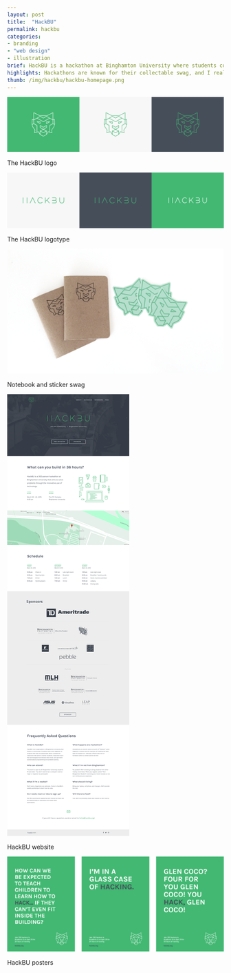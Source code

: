 ```yaml
---
layout: post
title:  "HackBU"
permalink: hackbu
categories:
- branding
- "web design"
- illustration
brief: HackBU is a hackathon at Binghamton University where students come to build and launch web projects over the course of a single weekend. The event had to be appealing to both experienced programming students and beginners looking to get their feet wet.
highlights: Hackathons are known for their collectable swag, and I really enjoyed creating t-shirts, notebooks and stickers that stayed with the students long after the weekend ended. The furthest destination reached by HackBU swag? One shirt made its way to a Binghamton exchange student in Morocco.
thumb: /img/hackbu/hackbu-homepage.png
---
```


<div class="margin-bottom">
  <img src="/img/hackbu/logo.svg">
  <p class="caption">The HackBU logo</p>
</div>

<div class="margin-bottom"><img src="/img/hackbu/logo-text.svg">
<p class="caption">The HackBU logotype</p></div>

<div class="margin-bottom"><div class="border"><img src="/img/hackbu/swag.png"></div>
<p class="caption">Notebook and sticker swag</p></div>

<div class="margin-bottom"><div class="border"><img src="/img/hackbu/site.png"></div>
<p class="caption">HackBU website</p></div>

<div class="border"><img src="/img/hackbu/posters.png"></div>
<p class="caption flush--bottom">HackBU posters</p>
